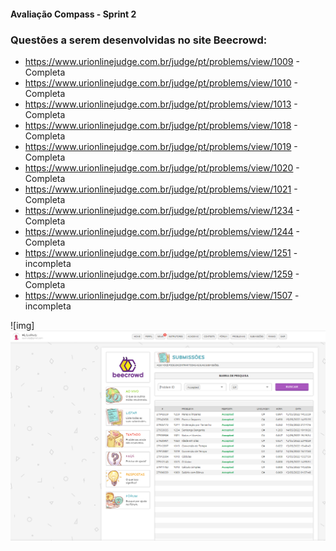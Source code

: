#### Avaliação Compass - Sprint 2

### Questões a serem desenvolvidas no site Beecrowd:

* https://www.urionlinejudge.com.br/judge/pt/problems/view/1009 - Completa
* https://www.urionlinejudge.com.br/judge/pt/problems/view/1010 - Completa
* https://www.urionlinejudge.com.br/judge/pt/problems/view/1013 - Completa
* https://www.urionlinejudge.com.br/judge/pt/problems/view/1018 - Completa
* https://www.urionlinejudge.com.br/judge/pt/problems/view/1019 - Completa
* https://www.urionlinejudge.com.br/judge/pt/problems/view/1020 - Completa
* https://www.urionlinejudge.com.br/judge/pt/problems/view/1021 - Completa
* https://www.urionlinejudge.com.br/judge/pt/problems/view/1234 - Completa
* https://www.urionlinejudge.com.br/judge/pt/problems/view/1244 - Completa
* https://www.urionlinejudge.com.br/judge/pt/problems/view/1251 - incompleta
* https://www.urionlinejudge.com.br/judge/pt/problems/view/1259 - Completa
* https://www.urionlinejudge.com.br/judge/pt/problems/view/1507 - incompleta

![img]<img src = "img/beecrowd.PNG" width="800">

